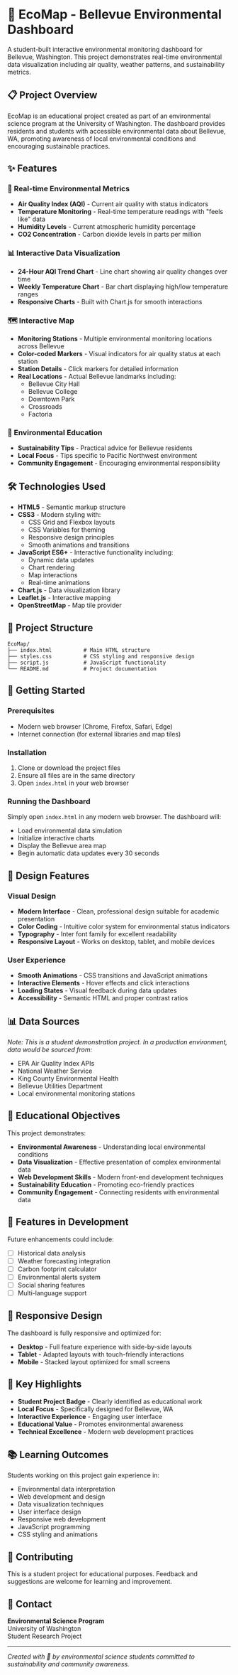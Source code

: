 # 🌱 EcoMap - Bellevue Environmental Dashboard

A student-built interactive environmental monitoring dashboard for Bellevue, Washington. This project demonstrates real-time environmental data visualization including air quality, weather patterns, and sustainability metrics.

## 📋 Project Overview

EcoMap is an educational project created as part of an environmental science program at the University of Washington. The dashboard provides residents and students with accessible environmental data about Bellevue, WA, promoting awareness of local environmental conditions and encouraging sustainable practices.

## ✨ Features

### 🎯 Real-time Environmental Metrics
- **Air Quality Index (AQI)** - Current air quality with status indicators
- **Temperature Monitoring** - Real-time temperature readings with "feels like" data
- **Humidity Levels** - Current atmospheric humidity percentage
- **CO2 Concentration** - Carbon dioxide levels in parts per million

### 📊 Interactive Data Visualization
- **24-Hour AQI Trend Chart** - Line chart showing air quality changes over time
- **Weekly Temperature Chart** - Bar chart displaying high/low temperature ranges
- **Responsive Charts** - Built with Chart.js for smooth interactions

### 🗺️ Interactive Map
- **Monitoring Stations** - Multiple environmental monitoring locations across Bellevue
- **Color-coded Markers** - Visual indicators for air quality status at each station
- **Station Details** - Click markers for detailed information
- **Real Locations** - Actual Bellevue landmarks including:
  - Bellevue City Hall
  - Bellevue College
  - Downtown Park
  - Crossroads
  - Factoria

### 🌿 Environmental Education
- **Sustainability Tips** - Practical advice for Bellevue residents
- **Local Focus** - Tips specific to Pacific Northwest environment
- **Community Engagement** - Encouraging environmental responsibility

## 🛠️ Technologies Used

- **HTML5** - Semantic markup structure
- **CSS3** - Modern styling with:
  - CSS Grid and Flexbox layouts
  - CSS Variables for theming
  - Responsive design principles
  - Smooth animations and transitions
- **JavaScript ES6+** - Interactive functionality including:
  - Dynamic data updates
  - Chart rendering
  - Map interactions
  - Real-time animations
- **Chart.js** - Data visualization library
- **Leaflet.js** - Interactive mapping
- **OpenStreetMap** - Map tile provider

## 📁 Project Structure

```
EcoMap/
├── index.html          # Main HTML structure
├── styles.css          # CSS styling and responsive design
├── script.js           # JavaScript functionality
└── README.md           # Project documentation
```

## 🚀 Getting Started

### Prerequisites
- Modern web browser (Chrome, Firefox, Safari, Edge)
- Internet connection (for external libraries and map tiles)

### Installation
1. Clone or download the project files
2. Ensure all files are in the same directory
3. Open `index.html` in your web browser

### Running the Dashboard
Simply open `index.html` in any modern web browser. The dashboard will:
- Load environmental data simulation
- Initialize interactive charts
- Display the Bellevue area map
- Begin automatic data updates every 30 seconds

## 🎨 Design Features

### Visual Design
- **Modern Interface** - Clean, professional design suitable for academic presentation
- **Color Coding** - Intuitive color system for environmental status indicators
- **Typography** - Inter font family for excellent readability
- **Responsive Layout** - Works on desktop, tablet, and mobile devices

### User Experience
- **Smooth Animations** - CSS transitions and JavaScript animations
- **Interactive Elements** - Hover effects and click interactions
- **Loading States** - Visual feedback during data updates
- **Accessibility** - Semantic HTML and proper contrast ratios

## 📊 Data Sources

*Note: This is a student demonstration project. In a production environment, data would be sourced from:*

- EPA Air Quality Index APIs
- National Weather Service
- King County Environmental Health
- Bellevue Utilities Department
- Local environmental monitoring stations

## 🎯 Educational Objectives

This project demonstrates:
- **Environmental Awareness** - Understanding local environmental conditions
- **Data Visualization** - Effective presentation of complex environmental data
- **Web Development Skills** - Modern front-end development techniques
- **Sustainability Education** - Promoting eco-friendly practices
- **Community Engagement** - Connecting residents with environmental data

## 🔄 Features in Development

Future enhancements could include:
- [ ] Historical data analysis
- [ ] Weather forecasting integration
- [ ] Carbon footprint calculator
- [ ] Environmental alerts system
- [ ] Social sharing features
- [ ] Multi-language support

## 📱 Responsive Design

The dashboard is fully responsive and optimized for:
- **Desktop** - Full feature experience with side-by-side layouts
- **Tablet** - Adapted layouts with touch-friendly interactions
- **Mobile** - Stacked layout optimized for small screens

## 🌟 Key Highlights

- **Student Project Badge** - Clearly identified as educational work
- **Local Focus** - Specifically designed for Bellevue, WA
- **Interactive Experience** - Engaging user interface
- **Educational Value** - Promotes environmental awareness
- **Technical Excellence** - Modern web development practices

## 📚 Learning Outcomes

Students working on this project gain experience in:
- Environmental data interpretation
- Web development and design
- Data visualization techniques
- User interface design
- Responsive web development
- JavaScript programming
- CSS styling and animations

## 🤝 Contributing

This is a student project for educational purposes. Feedback and suggestions are welcome for learning and improvement.

## 📧 Contact

**Environmental Science Program**  
University of Washington  
Student Research Project

---

*Created with 🌱 by environmental science students committed to sustainability and community awareness.*
